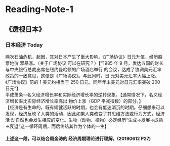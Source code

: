 # Reading-Note-1
## 《透视日本》
### 日本经济 Today
两次石油危机，起因，其对日本产生了重大影响。《广场协议》日元升值，经历股票地价 双暴涨。（关于广场协议 可以在研究？）【“1985 年 9 月，发达五国的财长与中央银行总裁出席在纽约曼哈顿的广场酒店举行 的会议，达成了协调美元汇率政策的一致意见，这便是《广场协议》。与此同时，日 元对美元汇率大幅上涨。《广场协议》前的 1 美元约相当于 250 日元，同年年末美元对日元汇率突破 200 日元”】  
平成萧条--名义经济增长率和实际经济增长率的逆转现象。【通常情况下，名义经济增长率比实际经济增长率高出 物价上涨（GDP 平减指数）的部分。】  
【经济是有生命的，既有矫健活跃的时期，也会有低迷消沉的时期。仔细想来可以 发现，经济反映了人类的活动，因此如果人类改变了其思维方法或行为方式，经济活 动自然也会发生相应的变化。生物（动物、植物）必定经历“生成→发展→成熟→衰退”这一循环周期，而后终结其作为个体的一生】  
#### 上述这一段，可以结合周金涛的 经济周期理论进行理解。(20190612 P27)
